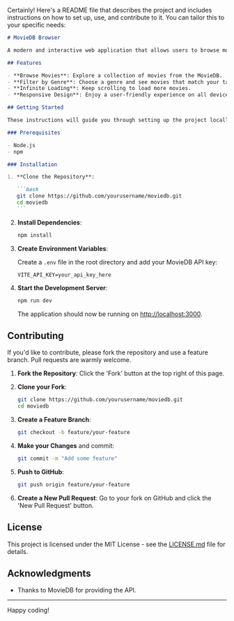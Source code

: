 Certainly! Here's a README file that describes the project and includes instructions on how to set up, use, and contribute to it. You can tailor this to your specific needs:

````markdown
# MovieDB Browser

A modern and interactive web application that allows users to browse movies from the popular MovieDB API. With the MovieDB Browser, users can explore movies by different genres, sort them alphabetically, and access details about each movie.

## Features

- **Browse Movies**: Explore a collection of movies from the MovieDB.
- **Filter by Genre**: Choose a genre and see movies that match your taste.
- **Infinite Loading**: Keep scrolling to load more movies.
- **Responsive Design**: Enjoy a user-friendly experience on all devices.

## Getting Started

These instructions will guide you through setting up the project locally.

### Prerequisites

- Node.js
- npm

### Installation

1. **Clone the Repository**:

   ```bash
   git clone https://github.com/yourusername/moviedb.git
   cd moviedb
   ```
````

2. **Install Dependencies**:

   ```bash
   npm install
   ```

3. **Create Environment Variables**:

   Create a `.env` file in the root directory and add your MovieDB API key:

   ```env
   VITE_API_KEY=your_api_key_here
   ```

4. **Start the Development Server**:

   ```bash
   npm run dev
   ```

   The application should now be running on [http://localhost:3000](http://localhost:3000).

## Contributing

If you'd like to contribute, please fork the repository and use a feature branch. Pull requests are warmly welcome.

1. **Fork the Repository**: Click the 'Fork' button at the top right of this page.
2. **Clone your Fork**:

   ```bash
   git clone https://github.com/yourusername/moviedb.git
   cd moviedb
   ```

3. **Create a Feature Branch**:

   ```bash
   git checkout -b feature/your-feature
   ```

4. **Make your Changes** and commit:

   ```bash
   git commit -m "Add some feature"
   ```

5. **Push to GitHub**:

   ```bash
   git push origin feature/your-feature
   ```

6. **Create a New Pull Request**: Go to your fork on GitHub and click the 'New Pull Request' button.

## License

This project is licensed under the MIT License - see the [LICENSE.md](LICENSE.md) file for details.

## Acknowledgments

- Thanks to MovieDB for providing the API.

---

Happy coding!

```

```
